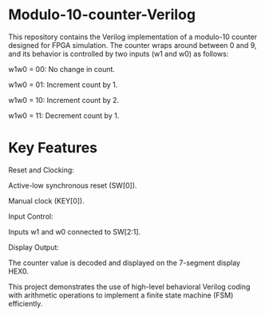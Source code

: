# Modulo-10-counter-Verilog
This repository contains the Verilog implementation of a modulo-10 counter designed for FPGA simulation. The counter wraps around between 0 and 9, and its behavior is controlled by two inputs (w1 and w0) as follows:

w1w0 = 00: No change in count.

w1w0 = 01: Increment count by 1.

w1w0 = 10: Increment count by 2.

w1w0 = 11: Decrement count by 1.

# Key Features

Reset and Clocking:

Active-low synchronous reset (SW[0]).

Manual clock (KEY[0]).

Input Control:

Inputs w1 and w0 connected to SW[2:1].

Display Output:

The counter value is decoded and displayed on the 7-segment display HEX0.

This project demonstrates the use of high-level behavioral Verilog coding with arithmetic operations to implement a finite state machine (FSM) efficiently.
